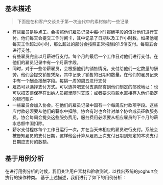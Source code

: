 ## 基本描述
> 下面是在和客户交谈关于第一次迭代中的素材做的一些记录
- 有些雇员是钟点工。会按照他们雇员记录中每小时报酬字段的值对他们进行支付。他们每天会提交工作时间卡，其中记录了日期以及工作小时数。如果他呢每天工作超过8小时，那么超过的部分会按照正常报酬的1.5倍支付。每周五会进行支付。
- 有些雇员完全以月薪进行支付。每个月的最后一个工作日对他们进行支付。在他们的雇员记录中有一个月薪字段。
- 同时，对于一些带薪雇员，会根据他们的销售情况。支付给他们一定数量的酬劳。他们会提交销售凭条，其中记录了销售的日期和数量。在他们的雇员记录中有一个酬金报酬字段。每隔一周的周五进行支付
- 雇员可以选择支付方式。可以选择吧支付支票邮寄到他们制定的邮政地址：也可以把支票保存在出纳人员那里随时支取；或者要求将薪水直接存入他们指定的银行账户
- 一些雇员会加入协会。在他们的雇员记录中国有一个每周应付款项字段。这些应付款必须要从他们的薪水中扣除。协会有时也会针对单个协会成员征收服务费。协会每周会提交这些服务费用，服务费用必须要从相应雇员的下个月的薪水总额中国扣除。
- 薪水支付程序每个工作日运行一次，并在当天未相应的雇员进行支付。系统会被告知雇员的支付日期，这样他会计算从雇员上次支付日期到规定的本次支付日期应支付的数额。

## 基于用例分析
在进行用例分析的时候，我们关注用户素材和验收测试，以找出系统的yoghurt会执行的操作种类。
基于上述描述，我们进行了如下的用例分析：

